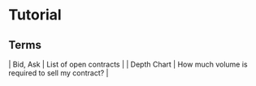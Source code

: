 # Tutorial

## Terms

| Bid, Ask    | List of open contracts                           |
| Depth Chart | How much volume is required to sell my contract? |
